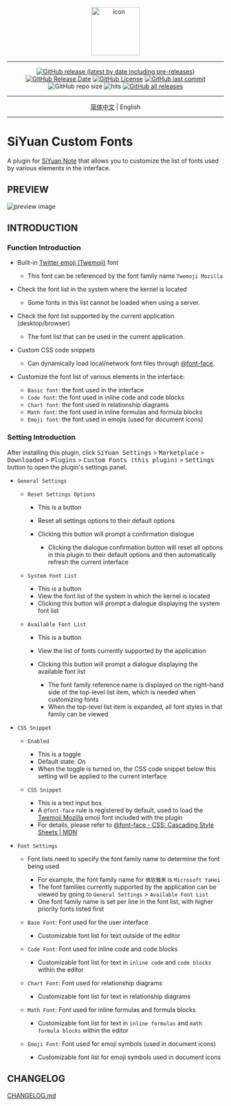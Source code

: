 <div align="center">
<img alt="icon" src="https://cdn.jsdelivr.net/gh/Zuoqiu-Yingyi/siyuan-plugin-custom-fonts/public/icon.png" style="width: 8em; height: 8em;">

---
[![GitHub release (latest by date including pre-releases)](https://img.shields.io/github/v/release/Zuoqiu-Yingyi/siyuan-plugin-custom-fonts?include_prereleases&style=flat-square)](https://github.com/Zuoqiu-Yingyi/siyuan-plugin-custom-fonts/releases/latest)
[![GitHub Release Date](https://img.shields.io/github/release-date/Zuoqiu-Yingyi/siyuan-plugin-custom-fonts?style=flat-square)](https://github.com/Zuoqiu-Yingyi/siyuan-plugin-custom-fonts/releases/latest)
[![GitHub License](https://img.shields.io/github/license/Zuoqiu-Yingyi/siyuan-plugin-custom-fonts?style=flat-square)](https://github.com/Zuoqiu-Yingyi/siyuan-plugin-custom-fonts/blob/main/LICENSE)
[![GitHub last commit](https://img.shields.io/github/last-commit/Zuoqiu-Yingyi/siyuan-plugin-custom-fonts?style=flat-square)](https://github.com/Zuoqiu-Yingyi/siyuan-plugin-custom-fonts/commits/main)
![GitHub repo size](https://img.shields.io/github/repo-size/Zuoqiu-Yingyi/siyuan-plugin-custom-fonts?style=flat-square)
![hits](https://hits.b3log.org/Zuoqiu-Yingyi/siyuan-plugin-custom-fonts.svg)
[![GitHub all releases](https://img.shields.io/github/downloads/Zuoqiu-Yingyi/siyuan-plugin-custom-fonts/total?style=flat-square)](https://github.com/Zuoqiu-Yingyi/siyuan-plugin-custom-fonts/releases)

---
[简体中文](./README_zh_CN.md) \| English

---
</div>

# SiYuan Custom Fonts

A plugin for [SiYuan Note](https://github.com/siyuan-note/siyuan) that allows you to customize the list of fonts used by various elements in the interface.

## PREVIEW

![preview image](https://cdn.jsdelivr.net/gh/Zuoqiu-Yingyi/siyuan-plugin-custom-fonts/public/preview.png)

## INTRODUCTION

### Function Introduction

* Built-in [Twitter emoji (Twemoji)](https://github.com/mozilla/twemoji-colr) font

  * This font can be referenced by the font family name `Twemoji Mozilla`
* Check the font list in the system where the kernel is located

  * Some fonts in this list cannot be loaded when using a server.
* Check the font list supported by the current application (desktop/browser)

  * The font list that can be used in the current application.
* Custom CSS code snippets

  * Can dynamically load local/network font files through [@font-face](https://developer.mozilla.org/en-US/docs/Web/CSS/@font-face).
* Customize the font list of various elements in the interface:

  * `Basic font`: the font used in the interface
  * `Code font`: the font used in inline code and code blocks
  * `Chart font`: the font used in relationship diagrams
  * `Math font`: the font used in inline formulas and formula blocks
  * `Emoji font`: the font used in emojis (used for document icons)

### Setting Introduction

After installing this plugin, click <kbd>SiYuan Settings</kbd> > <kbd>Marketplace</kbd> > <kbd>Downloaded</kbd> > <kbd>Plugins</kbd> > <kbd>Custom Fonts (this plugin)</kbd> > <kbd>Settings</kbd> button to open the plugin's settings panel.

* `General Settings`

  * `Reset Settings Options`

    * This is a button
    * Reset all settings options to their default options
    * Clicking this button will prompt a confirmation dialogue

      * Clicking the dialogue confirmation button will reset all options in this plugin to their default options and then automatically refresh the current interface
  * `System Font List`

    * This is a button
    * View the font list of the system in which the kernel is located
    * Clicking this button will prompt a dialogue displaying the system font list
  * `Available Font List`

    * This is a button
    * View the list of fonts currently supported by the application
    * Clicking this button will prompt a dialogue displaying the available font list

      * The font family reference name is displayed on the right-hand side of the top-level list item, which is needed when customizing fonts
      * When the top-level list item is expanded, all font styles in that family can be viewed
* `CSS Snippet`

  * `Enabled`

    * This is a toggle
    * Default state: *On*
    * When the toggle is turned on, the CSS code snippet below this setting will be applied to the current interface
  * `CSS Snippet`

    * This is a text input box
    * A `@font-face` rule is registered by default, used to load the [Twemoji Mozilla](https://github.com/mozilla/twemoji-colr) emoji font included with the plugin
    * For details, please refer to [@font-face - CSS: Cascading Style Sheets | MDN](https://developer.mozilla.org/en-US/docs/Web/CSS/@font-face)
* `Font Settings`

  * Font lists need to specify the font family name to determine the font being used

    * For example, the font family name for `微软雅黑` is `Microsoft YaHei`
    * The font families currently supported by the application can be viewed by going to `General Settings` > `Available Font List`
    * One font family name is set per line in the font list, with higher priority fonts listed first
  * `Base Font`: Font used for the user interface

    * Customizable font list for text outside of the editor
  * `Code Font`: Font used for inline code and code blocks

    * Customizable font list for text in `inline code` and `code blocks` within the editor
  * `Chart Font`: Font used for relationship diagrams

    * Customizable font list for text in relationship diagrams
  * `Math Font`: Font used for inline formulas and formula blocks

    * Customizable font list for text in `inline formulas` and `math formula blocks` within the editor
  * `Emoji Font`: Font used for emoji symbols (used in document icons)

    * Customizable font list for emoji symbols used in document icons

## CHANGELOG

[CHANGELOG.md](https://github.com/Zuoqiu-Yingyi/siyuan-plugin-custom-fonts/blob/main/CHANGELOG.md)

